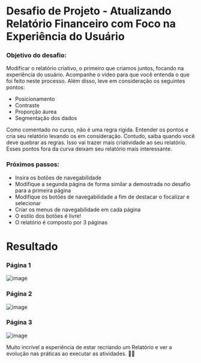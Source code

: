 # Desafio de Projeto - Atualizando Relatório Financeiro com Foco na Experiência do Usuário

### Objetivo do desafio:

Modificar o relatório criativo, o primeiro que criamos juntos, focando na experiência do usuário. Acompanhe o vídeo para que você entenda o que foi feito neste processo. Além disso, leve em consideração os seguintes pontos:

- Posicionamento
- Contraste
- Proporção áurea
- Segmentação dos dados

Como comentado no curso, não é uma regra rígida. Entender os pontos e cria seu relatório levando os em consideração. Contudo, saiba quando você deve quebrar as regras. Isso vai trazer mais criatividade ao seu relatório. Esses pontos fora da curva deixam seu relatório mais interessante.

### Próximos passos:

- Insira os botões de navegabilidade
- Modifique a segunda página de forma similar a demostrada no desafio para a primeira página
- Modifique os botões de navegabilidade a fim de destacar o focalizar e selecionar
- Criar os menus de navegabilidade em cada página
- O estilo dos botões é livre!
- O relatório é composto por 3 páginas

# Resultado

### Página 1 

![image](https://github.com/user-attachments/assets/f8a871b1-c5de-4cc7-b994-c315210d06d5)

### Página 2

![image](https://github.com/user-attachments/assets/a5ceeaaf-a143-486b-88ff-e2952e724c97)

### Página 3

![image](https://github.com/user-attachments/assets/83582c6d-7033-4ea1-bf9d-d804d4cac6fc)

Muito incrível a esperiência de estar recriando um Relatório e ver a evolução nas práticas ao executar as atividades. 💙💙
